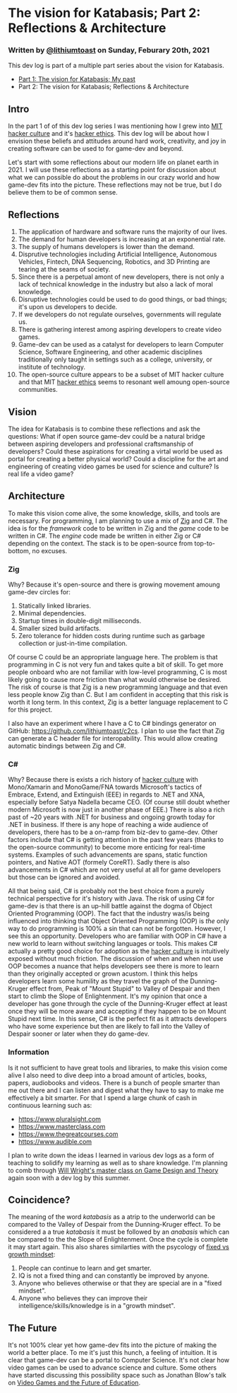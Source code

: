 # The vision for Katabasis; Part 2: Reflections & Architecture

### Written by [@lithiumtoast](https://github.com/lithiumtoast) on Sunday, Feburary 20th, 2021

This dev log is part of a multiple part series about the vision for Katabasis.

- [Part 1: The vision for Katabasis; My past](2021-02-10_vision-for-katabasis-part-1-my-past.md)
- Part 2: The vision for Katabasis; Reflections & Architecture

## Intro

In the part 1 of of this dev log series I was mentioning how I grew into [MIT hacker culture](https://en.wikipedia.org/wiki/Hacker_culture) and it's [hacker ethics](https://en.wikipedia.org/wiki/Hacker_ethic#The_hacker_ethics). This dev log will be about how I envision these beliefs and attitudes around hard work, creativity, and joy in creating software can be used to for game-dev and beyond.

Let's start with some reflections about our modern life on planet earth in 2021. I will use these reflections as a starting point for discussion about what we can possible do about the problems in our crazy world and how game-dev fits into the picture. These reflections may not be true, but I do believe them to be of common sense.

## Reflections

1. The application of hardware and software runs the majority of our lives. 
2. The demand for human developers is increasing at an exponential rate.
3. The supply of humans developers is lower than the demand.
4. Disprutive technologies including Artificial Intelligence, Autonomous Vehicles, Fintech, DNA Sequencing, Robotics, and 3D Printing are tearing at the seams of society.
5. Since there is a perpetual amont of new developers, there is not only a lack of technical knowledge in the industry but also a lack of moral knowledge.
6. Disruptive technologies could be used to do good things, or bad things; it's upon us developers to decide.
7. If we developers do not regulate ourselves, governments will regulate us.
8. There is gathering interest among aspiring developers to create video games.
9. Game-dev can be used as a catalyst for developers to learn Computer Science, Software Engineering, and other academic disciplines traditionally only taught in settings such as a college, university, or institute of technology.
10. The open-source culture appears to be a subset of MIT hacker culture and that MIT [hacker ethics](https://en.wikipedia.org/wiki/Hacker_ethic#The_hacker_ethics) seems to resonant well amoung open-source communities.

## Vision

The idea for Katabasis is to combine these reflections and ask the questions: What if open source game-dev could be a natural bridge between aspiring developers and professional craftsmanship of developers? Could these aspirations for creating a virtal world be used as portal for creating a better physical world? Could a discipline for the art and engineering of creating video games be used for science and culture? Is real life a video game?

## Architecture

To make this vision come alive, the some knowledge, skills, and tools are necessary. For programming, I am planning to use a mix of [Zig](https://ziglang.org) and C#. The idea is for the *framework* code to be written in Zig and the *game* code to be written in C#. The *engine* code made be written in either Zig or C# depending on the context. The stack is to be open-source from top-to-bottom, no excuses.

### Zig

Why? Because it's open-source and there is growing movement amoung game-dev circles for:

1. Statically linked libraries.
2. Minimal dependencies.
3. Startup times in double-digit milliseconds.
4. Smaller sized build artifacts.
5. Zero tolerance for hidden costs during runtime such as garbage collection or just-in-time compilation.

Of course C could be an appropriate language here. The problem is that programming in C is not very fun and takes quite a bit of skill. To get more people onboard who are not familiar with low-level programming, C is most likely going to cause more friction than what would otherwise be desired. The risk of course is that Zig is a new programming language and that even less people know Zig than C. But I am confident in accepting that this risk is worth it long term. In this context, Zig is a better language replacement to C for this project.

I also have an experiment where I have a C to C# bindings generator on GitHub: https://github.com/lithiumtoast/c2cs. I plan to use the fact that Zig can generate a C header file for interopability. This would allow creating automatic bindings between Zig and C#.

### C#

Why? Because there is exists a rich history of [hacker culture](https://en.wikipedia.org/wiki/Hacker_culture) with Mono/Xamarin and MonoGame/FNA towards Microsoft's tactics of Embrace, Extend, and Extinguish (EEE) in regards to .NET and XNA, especially before Satya Nadella became CEO. (Of course still doubt whether modern Microsoft is now just in another phase of EEE.) There is also a rich past of ~20 years with .NET for business and ongoing growth today for .NET in business. If there is any hope of reaching a wide audience of developers, there has to be a on-ramp from biz-dev to game-dev. Other factors include that C# is getting attention in the past few years (thanks to the open-source community) to become more enticing for real-time systems. Examples of such advancements are spans, static function pointers, and Native AOT (formely CoreRT). Sadly there is also advancements in C# which are not very useful at all for game developers but those can be ignored and avoided.

All that being said, C# is probably not the best choice from a purely technical perspective for it's history with Java. The risk of using C# for game-dev is that there is an up-hill battle against the dogma of Object Oriented Programming (OOP). The fact that the industry was/is being influenced into thinking that Object Oriented Programming (OOP) is *the* only way to do programming is 100% a sin that can not be forgotten. However, I see this an opportunity. Developers who are familiar with OOP in C# have a new world to learn without switching languages or tools. This makes C# actually a pretty good choice for adoption as the [hacker culture](https://en.wikipedia.org/wiki/Hacker_culture) is intuitively exposed without much friction. The discussion of when and when not use OOP becomes a nuance that helps developers see there is more to learn than they originally accepted or grown acustom. I think this helps developers learn some humility as they travel the graph of the Dunning-Kruger effect from, Peak of "Mount Stupid" to Valley of Despair and then start to climb the Slope of Enlightenment. It's my opinion that once a developer has gone through the cycle of the Dunning-Kruger effect at least once they will be more aware and accepting if they happen to be on Mount Stupid next time. In this sense, C# is the perfect fit as it attracts developers who have some experience but then are likely to fall into the Valley of Despair sooner or later when they do game-dev.

### Information

Is it not sufficient to have great tools and libraries, to make this vision come alive I also need to dive deep into a broad amount of articles, books, papers, audiobooks and videos. There is a bunch of people smarter than me out there and I can listen and digest what they have to say to make me effectively a bit smarter. For that I spend a large chunk of cash in continuous learning such as:

- https://www.pluralsight.com
- https://www.masterclass.com
- https://www.thegreatcourses.com
- https://www.audible.com

I plan to write down the ideas I learned in various dev logs as a form of teaching to solidify my learning as well as to share knowledge. I'm planning to comb through [Will Wright's master class on Game Design and Theory](https://www.masterclass.com/classes/will-wright-teaches-game-design-and-theory) again soon with a dev log by this summer.

## Coincidence?

The meaning of the word *katabasis* as a atrip to the underworld can be compared to the Valley of Despair from the Dunning-Kruger effect. To be considered a a true *katabasis* it must be followed by an *anabasis* which can be compared to the the Slope of Enlightenment. Once the cycle is complete it may start again. This also shares similarties with the psycology of [fixed vs growth mindset](https://en.wikipedia.org/wiki/Mindset#Fixed_and_growth_mindset):

1. People can continue to learn and get smarter.
2. IQ is not a fixed thing and can constantly be improved by anyone.
3. Anyone who believes otherwise or that they are special are in a "fixed mindset".
4. Anyone who believes they can improve their intelligence/skills/knowledge is in a "growth mindset".

## The Future

It's not 100% clear yet how game-dev fits into the picture of making the world a better place. To me it's just this hunch, a feeling of intuition. It is clear that game-dev can be a portal to Computer Science. It's not clear how video games can be used to advance science and culture. Some others have started discussing this possibility space such as Jonathan Blow's talk on [Video Games and the Future of Education](https://www.youtube.com/watch?v=qWFScmtiC44).

